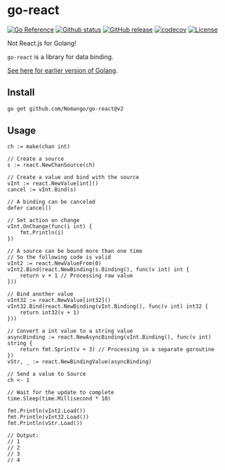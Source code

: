 # go-react

[![Go Reference](https://pkg.go.dev/badge/github.com/Nomango/go-react.svg)](https://pkg.go.dev/github.com/Nomango/go-react)
[![Github status](https://github.com/Nomango/go-react/actions/workflows/UnitTest.yml/badge.svg?branch=main)](https://github.com/Nomango/go-react/actions)
[![GitHub release](https://img.shields.io/github/release/nomango/go-react)](https://github.com/Nomango/go-react/releases/latest)
[![codecov](https://codecov.io/gh/Nomango/go-react/branch/main/graph/badge.svg?token=YEGAFMRM28)](https://codecov.io/gh/Nomango/go-react)
[![License](https://img.shields.io/github/license/nomango/go-react)](https://github.com/Nomango/go-react/blob/main/LICENSE)

Not React.js for Golang!

`go-react` is a library for data binding.

[See here for earlier version of Golang](https://github.com/Nomango/go-react/tree/v1).

## Install

```bash
go get github.com/Nomango/go-react@v2
```

## Usage

```golang
ch := make(chan int)

// Create a source
s := react.NewChanSource(ch)

// Create a value and bind with the source
vInt := react.NewValue[int]()
cancel := vInt.Bind(s)

// A binding can be canceled
defer cancel()

// Set action on change
vInt.OnChange(func(i int) {
    fmt.Println(i)
})

// A source can be bound more than one time
// So the following code is valid
vInt2 := react.NewValueFrom(0)
vInt2.Bind(react.NewBinding(s.Binding(), func(v int) int {
    return v + 1 // Processing raw value
}))

// Bind another value
vInt32 := react.NewValue[int32]()
vInt32.Bind(react.NewBinding(vInt.Binding(), func(v int) int32 {
    return int32(v + 1)
}))

// Convert a int value to a string value
asyncBinding := react.NewAsyncBinding(vInt.Binding(), func(v int) string {
    return fmt.Sprint(v + 3) // Processing in a separate goroutine
})
vStr, _ := react.NewBindingValue(asyncBinding)

// Send a value to Source
ch <- 1

// Wait for the update to complete
time.Sleep(time.Millisecond * 10)

fmt.Println(vInt2.Load())
fmt.Println(vInt32.Load())
fmt.Println(vStr.Load())

// Output:
// 1
// 2
// 3
// 4
```

